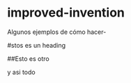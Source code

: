 # improved-invention

Algunos ejemplos de cómo hacer-

#stos es un heading

##Esto es otro

y asi todo
